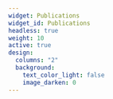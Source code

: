 ```yaml
---
widget: Publications
widget_id: Publications
headless: true
weight: 10
active: true
design:
  columns: "2"
  background:
    text_color_light: false
    image_darken: 0
---
```

